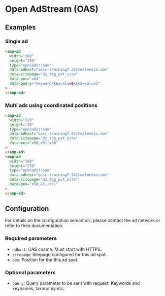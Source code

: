 # Open AdStream (OAS)

## Examples

### Single ad

```html
<amp-ad
  width="300"
  height="250"
  type="openadstream"
  data-adhost="oasc-training7.247realmedia.com"
  data-sitepage="dx_tag_pvt_site"
  data-pos="x04"
  data-query="keyword=keyvalue&key2=value2"
>
</amp-ad>
```

### Multi ads using coordinated positions

```html
<amp-ad
  width="728"
  height="90"
  type="openadstream"
  data-adhost="oasc-training7.247realmedia.com"
  data-sitepage="dx_tag_pvt_site"
  data-pos="x50,x51!x50"
>
</amp-ad>
<amp-ad
  width="300"
  height="250"
  type="openadstream"
  data-adhost="oasc-training7.247realmedia.com"
  data-sitepage="dx_tag_pvt_site"
  data-pos="x50,x51!x51"
>
</amp-ad>
```

## Configuration

For details on the configuration semantics, please contact the ad network or refer to their documentation.

### Required parameters

-   `adhost`: OAS cname. Must start with HTTPS.
-   `sitepage`: Sitepage configured for this ad spot.
-   `pos`: Position for the this ad spot.

### Optional parameters

-   `query`: Query parameter to be sent with request. Keywords and keynames, taxonomy etc.
